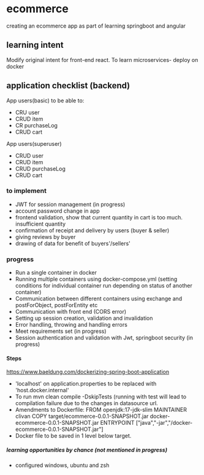 # ecommerce
creating an ecommerce app as part of learning springboot and angular


## learning intent
Modify original intent for front-end react. 
To learn microservices- deploy on docker

## application checklist (backend)
App users(basic) to be able to:
- CRU user
- CRUD item 
- CR purchaseLog 
- CRUD cart 

App users(superuser)
- CRUD user
- CRUD item
- CRUD purchaseLog
- CRUD cart

### to implement
- JWT for session management (in progress)
- account password change in app
- frontend validation, show that current quantity in cart is too much. insufficient quantity
- confirmation of receipt and delivery by users (buyer & seller)
- giving reviews by buyer
- drawing of data for benefit of buyers'/sellers' 

### progress
- Run a single container in docker
- Running multiple containers using docker-compose.yml (setting conditions for individual container run depending on status of another container)
- Communication between different containers using exchange and postForObject, postForEntity etc
- Communication with front end  (CORS error)
- Setting up session creation, validation and invalidation
- Error handling, throwing and handling errors 
- Meet requirements set (in progress)
- Session authentication and validation with Jwt, springboot security (in progress)

#### Steps
https://www.baeldung.com/dockerizing-spring-boot-application

- 'localhost' on application.properties to be replaced with 'host.docker.internal' 
- To run mvn clean compile -DskipTests (running with test will lead to compilation failure due to the changes in datasource url.
- Amendments to Dockerfile:
FROM openjdk:17-jdk-slim
MAINTAINER clivan
COPY target/ecommerce-0.0.1-SNAPSHOT.jar docker-ecommerce-0.0.1-SNAPSHOT.jar
ENTRYPOINT ["java","-jar","/docker-ecommerce-0.0.1-SNAPSHOT.jar"]
- Docker file to be saved in 1 level below target.

##### learning opportunities by chance (not mentioned in progress)
- configured windows, ubuntu and zsh

